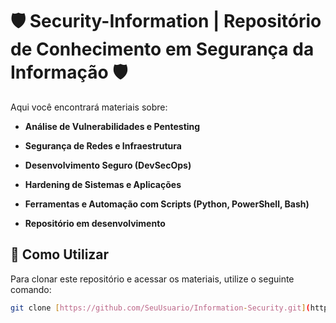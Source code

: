 # 🛡️ Security-Information | Repositório de Conhecimento em Segurança da Informação 🛡️

Aqui você encontrará materiais sobre:
* **Análise de Vulnerabilidades e Pentesting**
* **Segurança de Redes e Infraestrutura**
* **Desenvolvimento Seguro (DevSecOps)**
* **Hardening de Sistemas e Aplicações**
* **Ferramentas e Automação com Scripts (Python, PowerShell, Bash)**

* **Repositório em desenvolvimento** 

## 🚀 Como Utilizar
Para clonar este repositório e acessar os materiais, utilize o seguinte comando:

```bash
git clone [https://github.com/SeuUsuario/Information-Security.git](https://github.com/SeuUsuario/Information-Security.git)
